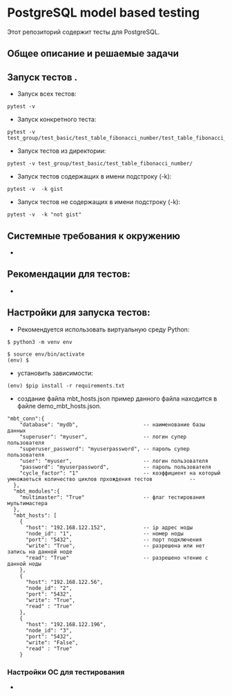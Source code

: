 # PostgreSQL model based testing

Этот репозиторий содержит тесты для PostgreSQL.

## Общее описание и решаемые задачи


## Запуск тестов .

- Запуск всех тестов:
```
pytest -v
```
- Запуск конкретного теста:
```
pytest -v test_group/test_basic/test_table_fibonacci_number/test_table_fibonacci_number_insert_commit.py
```
- Запуск тестов из директории:
```
pytest -v test_group/test_basic/test_table_fibonacci_number/
```
- Запуск тестов содержащих в имени подстроку (-k):
```
pytest -v  -k gist
```
- Запуск тестов не содержащих в имени подстроку (-k):
```
pytest -v  -k "not gist"
```


## Системные требования к окружению

- 

## Рекомендации для тестов:

-

## Настройки для запуска тестов:

- Рекомендуется использовать виртуальную среду Python:
```
$ python3 -m venv env

$ source env/bin/activate
(env) $
```
- установить зависимости: 
```
(env) $pip install -r requirements.txt
```
- создание файла mbt_hosts.json пример данного файла находится в файле demo_mbt_hosts.json.
```
"mbt_conn":{
    "database": "mydb",                     -- наименование базы данных
    "superuser": "myuser",                  -- логин супер пользователя 
    "superuser_password": "myuserpassword", -- пароль супер пользователя
    "user": "myuser",                       -- логин пользователя
    "password": "myuserpassword",           -- пароль пользователя
    "cycle_factor": "1"                     -- коэффициент на который умножаеться количество циклов прхождения тестов            -- 
  },
  "mbt_modules":{
    "multimaster": "True"                   -- флаг тестирования мультимастера
  },
  "mbt_hosts": [
    {
      "host": "192.168.122.152",            -- ip адрес ноды
      "node_id": "1",                       -- номер ноды
      "port": "5432",                       -- порт подключения
      "write": "True",                      -- разрешена или нет запись на данной ноде
      "read": "True"                        -- разрешено чтение с данной ноды
    },
    {
      "host": "192.168.122.56",
      "node_id": "2",
      "port": "5432",
      "write": "True",
      "read" : "True"
    },
    {
      "host": "192.168.122.196",
      "node_id": "3",
      "port": "5432",
      "write": "False",
      "read" : "True"
    }
```



### Настройки ОС для тестирования

- 
